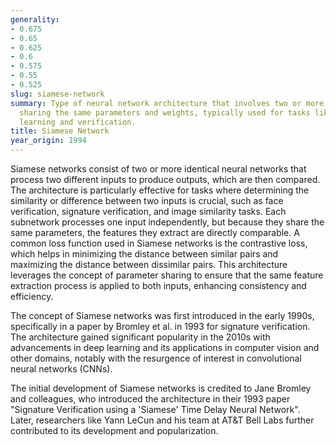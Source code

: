 ```yaml
---
generality:
- 0.675
- 0.65
- 0.625
- 0.6
- 0.575
- 0.55
- 0.525
slug: siamese-network
summary: Type of neural network architecture that involves two or more identical subnetworks
  sharing the same parameters and weights, typically used for tasks like similarity
  learning and verification.
title: Siamese Network
year_origin: 1994
---
```


Siamese networks consist of two or more identical neural networks that process two different inputs to produce outputs, which are then compared. The architecture is particularly effective for tasks where determining the similarity or difference between two inputs is crucial, such as face verification, signature verification, and image similarity tasks. Each subnetwork processes one input independently, but because they share the same parameters, the features they extract are directly comparable. A common loss function used in Siamese networks is the contrastive loss, which helps in minimizing the distance between similar pairs and maximizing the distance between dissimilar pairs. This architecture leverages the concept of parameter sharing to ensure that the same feature extraction process is applied to both inputs, enhancing consistency and efficiency.

The concept of Siamese networks was first introduced in the early 1990s, specifically in a paper by Bromley et al. in 1993 for signature verification. The architecture gained significant popularity in the 2010s with advancements in deep learning and its applications in computer vision and other domains, notably with the resurgence of interest in convolutional neural networks (CNNs).

The initial development of Siamese networks is credited to Jane Bromley and colleagues, who introduced the architecture in their 1993 paper "Signature Verification using a 'Siamese' Time Delay Neural Network". Later, researchers like Yann LeCun and his team at AT&T Bell Labs further contributed to its development and popularization.